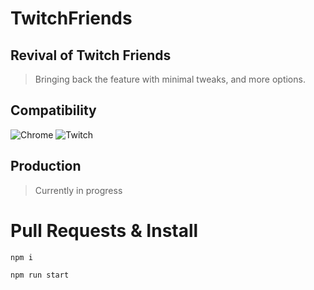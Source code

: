 # TwitchFriends
 
## Revival of Twitch Friends
> Bringing back the feature with minimal tweaks, and more options.


## Compatibility
![Chrome](https://upload.wikimedia.org/wikipedia/commons/thumb/e/e1/Google_Chrome_icon_%28February_2022%29.svg/1920px-Google_Chrome_icon_%28February_2022%29.svg.png?20220405180308=64x64)
![Twitch](https://seeklogo.com/images/T/twitch-logo-4931D91F85-seeklogo.com.png=64x64)


## Production
> Currently in progress

# Pull Requests & Install

```npm i``` 

```npm run start```

